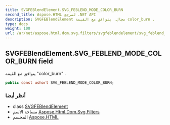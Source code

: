 ```yaml
---
title: SVGFEBlendElement.SVG_FEBLEND_MODE_COLOR_BURN
second_title: Aspose.HTML لمرجع .NET API
description: SVGFEBlendElement مجال. يتوافق مع القيمة color_burn .
type: docs
weight: 100
url: /ar/net/aspose.html.dom.svg.filters/svgfeblendelement/svg_feblend_mode_color_burn/
---
```

## SVGFEBlendElement.SVG_FEBLEND_MODE_COLOR_BURN field

يتوافق مع القيمة "color_burn" .

```csharp
public const ushort SVG_FEBLEND_MODE_COLOR_BURN;
```

### أنظر أيضا

* class [SVGFEBlendElement](../)
* مساحة الاسم [Aspose.Html.Dom.Svg.Filters](../../svgfeblendelement/)
* المجسم [Aspose.HTML](../../../)


